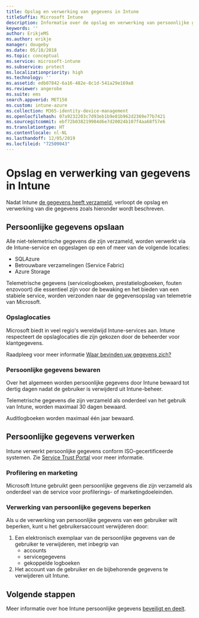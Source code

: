 ```yaml
---
title: Opslag en verwerking van gegevens in Intune
titleSuffix: Microsoft Intune
description: Informatie over de opslag en verwerking van persoonlijke gegevens in Intune.
keywords: ''
author: ErikjeMS
ms.author: erikje
manager: dougeby
ms.date: 05/18/2018
ms.topic: conceptual
ms.service: microsoft-intune
ms.subservice: protect
ms.localizationpriority: high
ms.technology: ''
ms.assetid: edb07842-6a16-482e-8c1d-541a29e169a8
ms.reviewer: angerobe
ms.suite: ems
search.appverid: MET150
ms.custom: intune-azure
ms.collection: M365-identity-device-management
ms.openlocfilehash: 07a9232203c7d93eb1b9e81b962d2369e77b7421
ms.sourcegitcommit: ebf72b038219904d6e7d20024b107f4aa68f57e6
ms.translationtype: HT
ms.contentlocale: nl-NL
ms.lasthandoff: 12/05/2019
ms.locfileid: "72509043"
---
```

# <a name="data-storage-and-processing-in-intune"></a>Opslag en verwerking van gegevens in Intune

Nadat Intune [de gegevens heeft verzameld](privacy-data-collect.md), verloopt de opslag en verwerking van die gegevens zoals hieronder wordt beschreven.

## <a name="storing-personal-data"></a>Persoonlijke gegevens opslaan

Alle niet-telemetrische gegevens die zijn verzameld, worden verwerkt via de Intune-service en opgeslagen op een of meer van de volgende locaties: 

- SQLAzure 
- Betrouwbare verzamelingen (Service Fabric)  
- Azure Storage 

Telemetrische gegevens (servicelogboeken, prestatielogboeken, fouten enzovoort) die essentieel zijn voor de bewaking en het bieden van een stabiele service, worden verzonden naar de gegevensopslag van telemetrie van Microsoft.

### <a name="storage-locations"></a>Opslaglocaties

Microsoft biedt in veel regio's wereldwijd Intune-services aan. Intune respecteert de opslaglocaties die zijn gekozen door de beheerder voor klantgegevens.

Raadpleeg voor meer informatie [Waar bevinden uw gegevens zich?](https://www.microsoft.com/trust-center/privacy/data-location)

### <a name="personal-data-retention"></a>Persoonlijke gegevens bewaren

Over het algemeen worden persoonlijke gegevens door Intune bewaard tot dertig dagen nadat de gebruiker is verwijderd uit Intune-beheer.

Telemetrische gegevens die zijn verzameld als onderdeel van het gebruik van Intune, worden maximaal 30 dagen bewaard.

Auditlogboeken worden maximaal één jaar bewaard.

## <a name="processing-personal-data"></a>Persoonlijke gegevens verwerken

Intune verwerkt persoonlijke gegevens conform ISO-gecertificeerde systemen. Zie [Service Trust Portal](https://www.microsoft.com/en-us/TrustCenter/stp) voor meer informatie.

### <a name="profiling-and-marketing"></a>Profilering en marketing

Microsoft Intune gebruikt geen persoonlijke gegevens die zijn verzameld als onderdeel van de service voor profilerings- of marketingdoeleinden. 

### <a name="restrict-processing-of-personal-data"></a>Verwerking van persoonlijke gegevens beperken

Als u de verwerking van persoonlijke gegevens van een gebruiker wilt beperken, kunt u het gebruikersaccount verwijderen door:
1. Een elektronisch exemplaar van de persoonlijke gegevens van de gebruiker te verwijderen, met inbegrip van
    - accounts
    - servicegegevens
    - gekoppelde logboeken
2. Het account van de gebruiker en de bijbehorende gegevens te verwijderen uit Intune.

## <a name="next-steps"></a>Volgende stappen

Meer informatie over hoe Intune persoonlijke gegevens [beveiligt en deelt](privacy-data-secure-share.md). 
